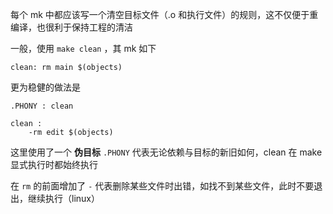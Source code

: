 每个 mk 中都应该写一个清空目标文件（.o 和执行文件）的规则，这不仅便于重编译，也很利于保持工程的清洁

一般，使用 `make clean`  ，其 mk 如下

```
clean: rm main $(objects)
```

更为稳健的做法是

```
.PHONY : clean

clean :
	-rm edit $(objects)

```

这里使用了一个 **伪目标** `.PHONY` 代表无论依赖与目标的新旧如何，clean 在 make 显式执行时都始终执行

在 `rm` 的前面增加了 `-` 代表删除某些文件时出错，如找不到某些文件，此时不要退出，继续执行（linux）